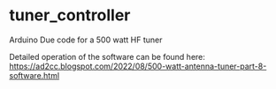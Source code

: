 # tuner_controller
Arduino Due code for a 500 watt HF tuner

Detailed operation of the software can be found here:
https://ad2cc.blogspot.com/2022/08/500-watt-antenna-tuner-part-8-software.html
